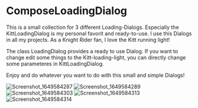 # ComposeLoadingDialog
This is a small collection for 3 different Loading-Dialogs.
Especially the KittLoadingDialog is my personal favorit and ready-to-use. 
I use this Dialogs in all my projects. As a Knight Rider fan, I love the Kitt running light!

The class LoadingDialog provides a ready to use Dialog. If you want to change edit some things to the Kitt-loading-light, you can directly
change some parameteres in KittLoadingDialog.

Enjoy and do whatever you want to do with this small and simple Dialogs!

![Screenshot_1649584287](https://user-images.githubusercontent.com/24206344/162612627-b1b85866-0455-4742-aba2-0719dd828ce3.png)
![Screenshot_1649584289](https://user-images.githubusercontent.com/24206344/162612629-3a94bb8b-e0fb-4833-a5c3-fbada6f83cb6.png)
![Screenshot_1649584303](https://user-images.githubusercontent.com/24206344/162612630-43902a44-4396-4e72-acce-d7447a0337fc.png)
![Screenshot_1649584313](https://user-images.githubusercontent.com/24206344/162612632-c0df8ea7-0e3d-4387-b6e9-96b882bb4b57.png)
![Screenshot_1649584314](https://user-images.githubusercontent.com/24206344/162612633-d9284741-49a9-44ac-9b0b-7d284fd95a90.png)
